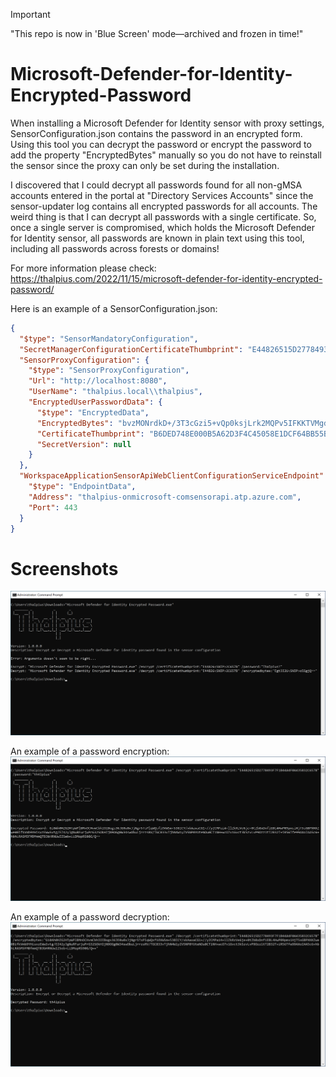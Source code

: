 > [!IMPORTANT]
> "This repo is now in 'Blue Screen' mode—archived and frozen in time!"

# Microsoft-Defender-for-Identity-Encrypted-Password

When installing a Microsoft Defender for Identity sensor with proxy settings, SensorConfiguration.json contains the password in an encrypted form. Using this tool you can decrypt the password or encrypt the password to add the property "EncryptedBytes" manually so you do not have to reinstall the sensor since the proxy can only be set during the installation.

I discovered that I could decrypt all passwords found for all non-gMSA accounts entered in the portal at "Directory Services Accounts" since the sensor-updater log contains all encrypted passwords for all accounts. The weird thing is that I can decrypt all passwords with a single certificate. So, once a single server is compromised, which holds the Microsoft Defender for Identity sensor, all passwords are known in plain text using this tool, including all passwords across forests or domains!

For more information please check:<br>
https://thalpius.com/2022/11/15/microsoft-defender-for-identity-encrypted-password/

Here is an example of a SensorConfiguration.json:

```json
{
  "$type": "SensorMandatoryConfiguration",
  "SecretManagerConfigurationCertificateThumbprint": "E44826515D2778493F7F1B44A4F0A435832C657B",
  "SensorProxyConfiguration": {
    "$type": "SensorProxyConfiguration",
    "Url": "http://localhost:8080",
    "UserName": "thalpius.local\\thalpius",
    "EncryptedUserPasswordData": {
      "$type": "EncryptedData",
      "EncryptedBytes": "bvzMONrdkD+/3T3cGzi5+vQp0ksjLrk2MQPv5IFKKTVMgdK6QEbpNTXyf+V1khMasBxD/zXJ5W65+c79+7GowyL/RtIAatxwMlCRxV0rUCa/DvP7PMQ7oizcO4co9ZHRv36RzOHzjgydZRN3vHVY4Pu8tSMPNh6kToL+hfA4NrCwvWy5yGVjpNSVGM6MnM/vnRzEvpXS/eTW2s/RRP9l7A3MzDUCDvxjw3KLioscvQgmWmJk2wRwCMgf/kJ4kjr05aVI/f6tHz1NxCZic4W+Iti4DYISNkj8KJEfD8jeE898WZXg2rCeSV/ysJRm02EGDLxGVK6lOLZSmrZg8Yv2pw==",
      "CertificateThumbprint": "B6DED748E000B5A62D3F4C45058E1DCF64BB55B9",
      "SecretVersion": null
    }
  },
  "WorkspaceApplicationSensorApiWebClientConfigurationServiceEndpoint": {
    "$type": "EndpointData",
    "Address": "thalpius-onmicrosoft-comsensorapi.atp.azure.com",
    "Port": 443
  }
}
```

# Screenshots

![Alt text](/Screenshots/MicrosoftDefenderForIdentityEncryptedPassword01.png?raw=true "Microsoft Defender for Identity Encrypted Password")

An example of a password encryption:
![Alt text](/Screenshots/MicrosoftDefenderForIdentityEncryptedPassword02.png?raw=true "Microsoft Defender for Identity Encrypted Password")

An example of a password decryption:
![Alt text](/Screenshots/MicrosoftDefenderForIdentityEncryptedPassword03.png?raw=true "Microsoft Defender for Identity Encrypted Password")
